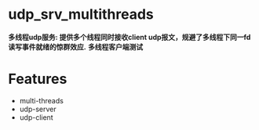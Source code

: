 # udp_srv_multithreads
**多线程udp服务: 提供多个线程同时接收client udp报文，规避了多线程下同一fd读写事件就绪的惊群效应.**
**多线程客户端测试**
# Features

  * multi-threads
  * udp-server
  * udp-client
